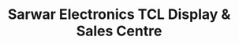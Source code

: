 ---
title: "Sarwar Electronics TCL Display & Sales Centre"
url: /karachi/sarwar-electronics-tcl-display-and-sales-centre/
shop: electronics
---